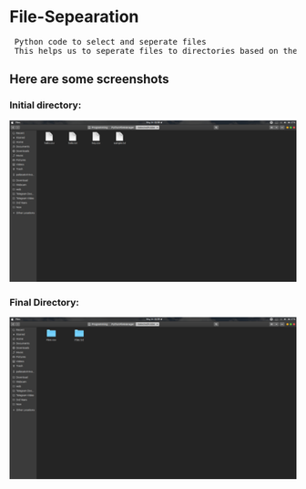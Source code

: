 # File-Sepearation

<pre>
 Python code to select and seperate files
 This helps us to seperate files to directories based on their extensions.
</pre>

## Here are some screenshots

### Initial directory:
![Intial Image](https://github.com/saisrinivaspaila/File-Sepearation/blob/master/ScreenShots/img1.png?raw=true)

### Final Directory:
![Final Image](https://github.com/saisrinivaspaila/File-Sepearation/blob/master/ScreenShots/img2.png?raw=true)

